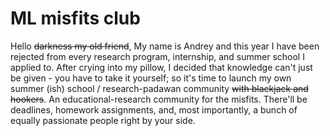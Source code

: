 # ML misfits club

Hello ~~darkness my old friend~~,
My name is Andrey and this year I have been rejected from every research program, internship, and summer school I applied to. 
After crying into my pillow, I decided that knowledge can't just be given - you have to take it yourself; so it's time to launch my own summer (ish) school / research-padawan community ~~with blackjack and hookers~~. An educational-research community for the misfits. There'll be deadlines, homework assignments, and, most importantly, a bunch of equally passionate people right by your side.
